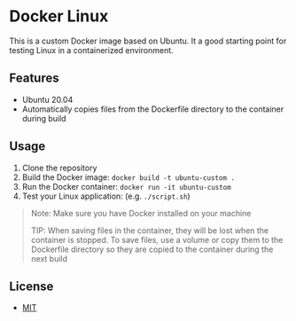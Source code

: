 # Docker Linux

This is a custom Docker image based on Ubuntu. It a good starting point for testing Linux in a containerized environment.

## Features

- Ubuntu 20.04
- Automatically copies files from the Dockerfile directory to the container during build

## Usage

1. Clone the repository
2. Build the Docker image: `docker build -t ubuntu-custom .`
3. Run the Docker container: `docker run -it ubuntu-custom`
4. Test your Linux application: (e.g. `./script.sh`)

> Note: Make sure you have Docker installed on your machine
>
> TIP: When saving files in the container, they will be lost when the container is stopped. To save files, use a volume or copy them to the Dockerfile directory so they are copied to the container during the next build

## License

- [MIT](LICENSE.md)
